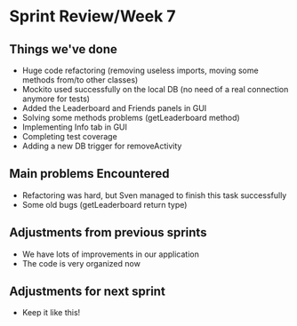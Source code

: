 # Sprint Review/Week 7

## Things we've done
- Huge code refactoring (removing useless imports, moving some methods from/to other classes)
- Mockito used successfully on the local DB (no need of a real connection anymore for tests)
- Added the Leaderboard and Friends panels in GUI
- Solving some methods problems (getLeaderboard method)
- Implementing Info tab in GUI
- Completing test coverage
- Adding a new DB trigger for removeActivity

## Main problems Encountered
- Refactoring was hard, but Sven managed to finish this task successfully
- Some old bugs (getLeaderboard return type)

## Adjustments from previous sprints
- We have lots of improvements in our application
- The code is very organized now

## Adjustments for next sprint
- Keep it like this!
